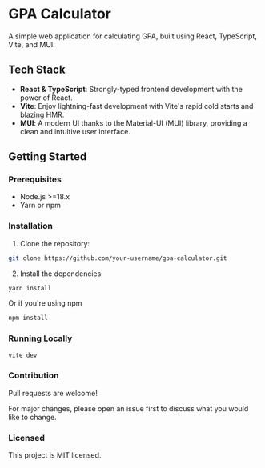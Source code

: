 # GPA Calculator

A simple web application for calculating GPA, built using React, TypeScript, Vite, and MUI.


## Tech Stack

- **React & TypeScript**: Strongly-typed frontend development with the power of React.
- **Vite**: Enjoy lightning-fast development with Vite's rapid cold starts and blazing HMR.
- **MUI**: A modern UI thanks to the Material-UI (MUI) library, providing a clean and intuitive user interface.

## Getting Started

### Prerequisites

- Node.js >=18.x
- Yarn or npm

### Installation

1. Clone the repository:
```bash
git clone https://github.com/your-username/gpa-calculator.git
```
2. Install the dependencies:
```bash
yarn install
```

Or if you're using npm

```bash
npm install
```

### Running Locally
```bash
vite dev
```

### Contribution
Pull requests are welcome! 

For major changes, please open an issue first to discuss what you would like to change.

### Licensed
This project is MIT licensed.
